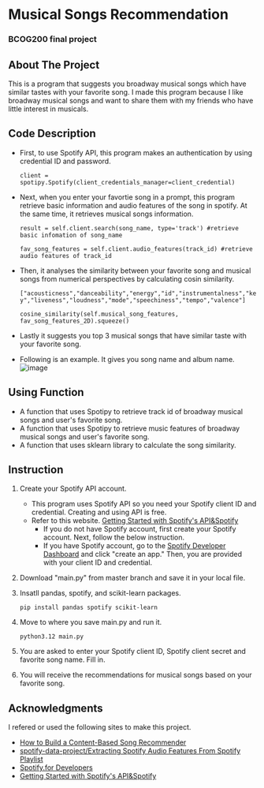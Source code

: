 # Musical Songs Recommendation
### BCOG200 final project 
## About The Project 
This is a program that suggests you broadway musical songs which have similar tastes with your favorite song.
I made this program because I like broadway musical songs and want to share them with my friends who have little interest in musicals.

## Code Description
* First, to use Spotify API, this program makes an authentication by using credential ID and password.

  `client = spotipy.Spotify(client_credentials_manager=client_credential)`

* Next, when you enter your favortie song in a prompt, this program retrieve basic information and audio features of the song in spotify.
At the same time, it retrieves musical songs information.

  `result = self.client.search(song_name, type='track') #retrieve basic infomation of song_name`

  `fav_song_features = self.client.audio_features(track_id) #retrieve audio features of track_id`

* Then, it analyses the similarity between your favorite song and musical songs from numerical perspectives by calculating cosin similarity.

  `["acousticness","danceability","energy","id","instrumentalness","key","liveness","loudness","mode","speechiness","tempo","valence"]`

  `cosine_similarity(self.musical_song_features, fav_song_features_2D).squeeze()`

* Lastly it suggests you top 3 musical songs that have similar taste with your favorite song.

* Following is an example. It gives you song name and album name.
  ![image](https://github.com/chamu10/bcog200-final/assets/90808614/860e64ba-7a24-422c-8a95-aa7b8401d430)

## Using Function
* A function that uses Spotipy to retrieve track id of broadway musical songs and user's favorite song.
* A function that uses Spotipy to retrieve music features of broadway musical songs and user's favorite song.
* A function that uses sklearn library to calculate the song similarity.

## Instruction
1. Create your Spotify API account.
   - This program uses Spotify API so you need your Spotify client ID and credential. Creating and using API is free. 
   - Refer to this website. [Getting Started with Spotify's API&Spotify](https://medium.com/@maxtingle/getting-started-with-spotifys-api-spotipy-197c3dc6353b)
     - If you do not have Spotify account, first create your Spotify account. Next, follow the below instruction. 
     - If you have Spotify account, go to the [Spotify Developer Dashboard](https://developer.spotify.com/dashboard/) and click "create an app." Then, you are provided with your client ID and credential.
2. Download "main.py" from master branch and save it in your local file.
3. Insatll pandas, spotify, and scikit-learn packages.

    `pip install pandas spotify scikit-learn`

4. Move to where you save main.py and run it.

    `python3.12 main.py`

5. You are asked to enter your Spotify client ID, Spotify client secret and favorite song name. Fill in.
6. You will receive the recommendations for musical songs based on your favorite song.

## Acknowledgments
I refered or used the following sites to make this project.
* [How to Build a Content-Based Song Recommender](https://georgepaskalev.medium.com/how-to-build-a-content-based-song-recommender-4346edbfa5cf)
* [spotify-data-project/Extracting Spotify Audio Features From Spotify Playlist](https://github.com/simon-th/spotify-data-project/blob/master/Extracting%20Spotify%20Audio%20Features.ipynb)
* [Spotify.for Developers](https://developer.spotify.com/documentation/web-api/reference/search)
* [Getting Started with Spotify's API&Spotify](https://medium.com/@maxtingle/getting-started-with-spotifys-api-spotipy-197c3dc6353b)
